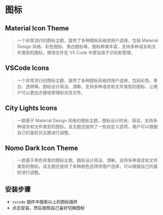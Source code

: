 # 图标

## Material Icon Theme

> 一个非常流行的图标主题，提供了多种图标风格供用户选择，包括 Material Design 风格、彩色图标、黑白图标等。图标种类丰富，支持多种语言和文件类型的图标，使得文件在 VS Code 中更加易于识别和管理。

## VSCode Icons

> 一个非常流行的图标主题，提供了多种图标风格供用户选择，包括彩色、黑白、透明等。图标设计简洁、清晰，支持多种语言和文件类型的图标，让用户可以更加方便地管理和浏览文件。

## City Lights Icons

> 一款基于 Material Design 风格的图标主题，图标设计时尚、简洁，支持多种语言和文件类型的图标。该主题还提供了一些自定义选项，用户可以根据自己的喜好对主题进行调整。

## Nomo Dark Icon Theme

> 一款基于黑色背景的图标主题，图标设计简洁、清晰，支持多种语言和文件类型的图标。该主题还提供了多种颜色选项供用户选择，可以根据自己的喜好进行调整。

## 安装步骤

- `vscode` 插件中搜索以上的图标插件
- 点击安装，然后按照自己喜好切换图标
